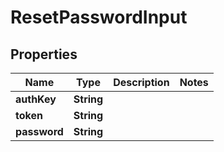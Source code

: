 # ResetPasswordInput

## Properties
Name | Type | Description | Notes
------------ | ------------- | ------------- | -------------
**authKey** | **String** |  | 
**token** | **String** |  | 
**password** | **String** |  | 
